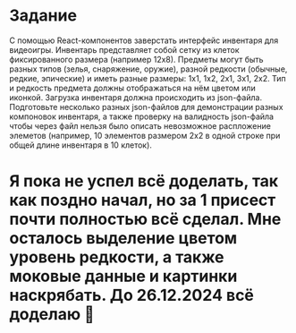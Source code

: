 # Задание

С помощью React-компонентов заверстать интерфейс инвентаря для видеоигры. Инвентарь представляет собой сетку из клеток фиксированного размера (например 12х8). Предметы могут быть разных типов (зелья, снаряжение, оружие), разной редкости (обычные, редкие, эпические) и иметь разные размеры: 1х1, 1х2, 2х1, 3х1, 2х2. Тип и редкость предмета должны отображаться на нём цветом или иконкой. Загрузка инвентаря должна происходить из json-файла. Подготовьте несколько разных json-файлов для демонстрации разных компоновок инвентаря, а также проверку на валидность json-файла чтобы через файл нельзя было описать невозможное распложение элеметов (например, 10 элементов размером 2х2 в одной строке при общей длине инвентаря в 10 клеток).

# Я пока не успел всё доделать, так как поздно начал, но за 1 присест почти полностью всё сделал. Мне осталось выделение цветом уровень редкости, а также моковые данные и картинки наскрябать. До 26.12.2024 всё доделаю 🥺